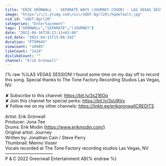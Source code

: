 ```yaml
---
title: "ERIK GRÖNWALL  - SEPARATE WAYS (JOURNEY COVER) - LAS VEGAS SESSION."
image: "https:\/\/i.ytimg.com\/vi\/xQbT-Qgrl20\/hqdefault.jpg"
vid_id: "xQbT-Qgrl20"
categories: "Entertainment"
tags: ["GRÖNWALL","SEPARATE","(JOURNEY"]
date: "2022-04-16T20:22:11+03:00"
vid_date: "2022-04-15T15:06:34Z"
duration: "PT5M44S"
viewcount: "10905"
likeCount: "1428"
dislikeCount: ""
channel: "Erik Grönwall"
---
```

{% raw %}LAS VEGAS SESSION! I found some time on my day off to record this song. Special thanks to The Tone Factory Recording Studios Las Vegas, NV.<br /><br />✘ Subscribe to this channel: <a rel="nofollow" target="blank" href="https://bit.ly/3s216Oq">https://bit.ly/3s216Oq</a><br />✘ Join this channel for special perks: <a rel="nofollow" target="blank" href="https://bit.ly/3sUlKky">https://bit.ly/3sUlKky</a><br />✘ Follow me on my other channels: <a rel="nofollow" target="blank" href="https://linktr.ee/erikgronwallCREDITS">https://linktr.ee/erikgronwallCREDITS</a> <br /><br />Artist: Erik Grönwall <br />Producer: Jona Tee <br />Drums: Erik Modin (<a rel="nofollow" target="blank" href="https://www.erikmodin.com/)">https://www.erikmodin.com/)</a><br />Original artist: Journey <br />Written by: Jonathan Cain / Steve Perry<br />Thumbnail: Menno Visser<br />Vocals recorded at The Tone Factory recording studios Las Vegas, NV. <br />———————————<br />P &amp; C 2022 Greenwall Entertainment AB{% endraw %}

